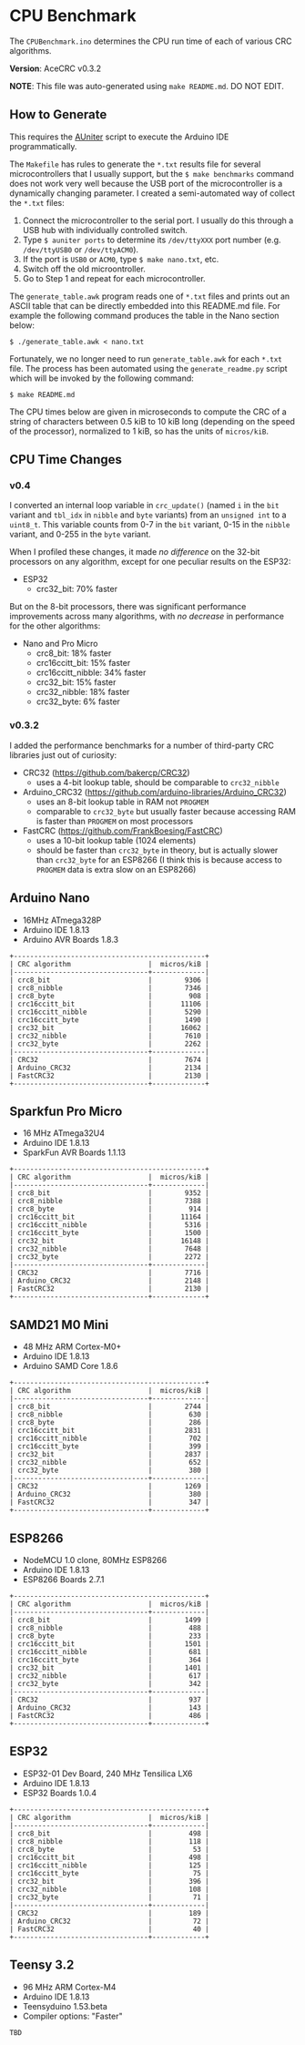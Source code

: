 # CPU Benchmark

The `CPUBenchmark.ino` determines the CPU run time of each of various CRC
algorithms.

**Version**: AceCRC v0.3.2

**NOTE**: This file was auto-generated using `make README.md`. DO NOT EDIT.

## How to Generate

This requires the [AUniter](https://github.com/bxparks/AUniter) script
to execute the Arduino IDE programmatically.

The `Makefile` has rules to generate the `*.txt` results file for several
microcontrollers that I usually support, but the `$ make benchmarks` command
does not work very well because the USB port of the microcontroller is a
dynamically changing parameter. I created a semi-automated way of collect the
`*.txt` files:

1. Connect the microcontroller to the serial port. I usually do this through a
USB hub with individually controlled switch.
2. Type `$ auniter ports` to determine its `/dev/ttyXXX` port number (e.g.
`/dev/ttyUSB0` or `/dev/ttyACM0`).
3. If the port is `USB0` or `ACM0`, type `$ make nano.txt`, etc.
4. Switch off the old microontroller.
5. Go to Step 1 and repeat for each microcontroller.

The `generate_table.awk` program reads one of `*.txt` files and prints out an
ASCII table that can be directly embedded into this README.md file. For example
the following command produces the table in the Nano section below:

```
$ ./generate_table.awk < nano.txt
```

Fortunately, we no longer need to run `generate_table.awk` for each `*.txt`
file. The process has been automated using the `generate_readme.py` script which
will be invoked by the following command:
```
$ make README.md
```

The CPU times below are given in microseconds to compute the CRC of a string of
characters between 0.5 kiB to 10 kiB long (depending on the speed of the
processor), normalized to 1 kiB, so has the units of `micros/kiB`.


## CPU Time Changes

### v0.4

I converted an internal loop variable in `crc_update()` (named `i` in the `bit`
variant and `tbl_idx` in `nibble` and `byte` variants) from an `unsigned int` to
a `uint8_t`. This variable counts from 0-7 in the `bit` variant, 0-15 in the
`nibble` variant, and 0-255 in the `byte` variant.

When I profiled these changes, it made *no difference* on the 32-bit processors
on any algorithm, except for one peculiar results on the ESP32:

* ESP32
    * crc32_bit: 70% faster

But on the 8-bit processors, there was significant performance improvements
across many algorithms, with *no decrease* in performance for the other
algorithms:

* Nano and Pro Micro
    * crc8_bit: 18% faster
    * crc16ccitt_bit: 15% faster
    * crc16ccitt_nibble: 34% faster
    * crc32_bit: 15% faster
    * crc32_nibble: 18% faster
    * crc32_byte: 6% faster

### v0.3.2

I added the performance benchmarks for a number of third-party CRC libraries
just out of curiosity:

* CRC32 (https://github.com/bakercp/CRC32)
    * uses a 4-bit lookup table, should be comparable to `crc32_nibble`
* Arduino_CRC32 (https://github.com/arduino-libraries/Arduino_CRC32)
    * uses an 8-bit lookup table in RAM not `PROGMEM`
    * comparable to `crc32_byte` but usually faster because accessing RAM is
      faster than `PROGMEM` on most processors
* FastCRC (https://github.com/FrankBoesing/FastCRC)
    * uses a 10-bit lookup table (1024 elements)
    * should be faster than `crc32_byte` in theory, but is actually slower than
      `crc32_byte` for an ESP8266 (I think this is because access to `PROGMEM`
      data is extra slow on an ESP8266)

## Arduino Nano

* 16MHz ATmega328P
* Arduino IDE 1.8.13
* Arduino AVR Boards 1.8.3

```
+-----------------------------------------------+
| CRC algorithm                   |  micros/kiB |
|---------------------------------+-------------|
| crc8_bit                        |        9306 |
| crc8_nibble                     |        7346 |
| crc8_byte                       |         908 |
| crc16ccitt_bit                  |       11106 |
| crc16ccitt_nibble               |        5290 |
| crc16ccitt_byte                 |        1490 |
| crc32_bit                       |       16062 |
| crc32_nibble                    |        7610 |
| crc32_byte                      |        2262 |
|---------------------------------+-------------|
| CRC32                           |        7674 |
| Arduino_CRC32                   |        2134 |
| FastCRC32                       |        2130 |
+---------------------------------+-------------+

```

## Sparkfun Pro Micro

* 16 MHz ATmega32U4
* Arduino IDE 1.8.13
* SparkFun AVR Boards 1.1.13

```
+-----------------------------------------------+
| CRC algorithm                   |  micros/kiB |
|---------------------------------+-------------|
| crc8_bit                        |        9352 |
| crc8_nibble                     |        7388 |
| crc8_byte                       |         914 |
| crc16ccitt_bit                  |       11164 |
| crc16ccitt_nibble               |        5316 |
| crc16ccitt_byte                 |        1500 |
| crc32_bit                       |       16148 |
| crc32_nibble                    |        7648 |
| crc32_byte                      |        2272 |
|---------------------------------+-------------|
| CRC32                           |        7716 |
| Arduino_CRC32                   |        2148 |
| FastCRC32                       |        2130 |
+---------------------------------+-------------+

```

## SAMD21 M0 Mini

* 48 MHz ARM Cortex-M0+
* Arduino IDE 1.8.13
* Arduino SAMD Core 1.8.6

```
+-----------------------------------------------+
| CRC algorithm                   |  micros/kiB |
|---------------------------------+-------------|
| crc8_bit                        |        2744 |
| crc8_nibble                     |         630 |
| crc8_byte                       |         286 |
| crc16ccitt_bit                  |        2831 |
| crc16ccitt_nibble               |         702 |
| crc16ccitt_byte                 |         399 |
| crc32_bit                       |        2837 |
| crc32_nibble                    |         652 |
| crc32_byte                      |         380 |
|---------------------------------+-------------|
| CRC32                           |        1269 |
| Arduino_CRC32                   |         380 |
| FastCRC32                       |         347 |
+---------------------------------+-------------+

```

## ESP8266

* NodeMCU 1.0 clone, 80MHz ESP8266
* Arduino IDE 1.8.13
* ESP8266 Boards 2.7.1

```
+-----------------------------------------------+
| CRC algorithm                   |  micros/kiB |
|---------------------------------+-------------|
| crc8_bit                        |        1499 |
| crc8_nibble                     |         488 |
| crc8_byte                       |         233 |
| crc16ccitt_bit                  |        1501 |
| crc16ccitt_nibble               |         681 |
| crc16ccitt_byte                 |         364 |
| crc32_bit                       |        1401 |
| crc32_nibble                    |         617 |
| crc32_byte                      |         342 |
|---------------------------------+-------------|
| CRC32                           |         937 |
| Arduino_CRC32                   |         143 |
| FastCRC32                       |         486 |
+---------------------------------+-------------+

```

## ESP32

* ESP32-01 Dev Board, 240 MHz Tensilica LX6
* Arduino IDE 1.8.13
* ESP32 Boards 1.0.4

```
+-----------------------------------------------+
| CRC algorithm                   |  micros/kiB |
|---------------------------------+-------------|
| crc8_bit                        |         498 |
| crc8_nibble                     |         118 |
| crc8_byte                       |          53 |
| crc16ccitt_bit                  |         498 |
| crc16ccitt_nibble               |         125 |
| crc16ccitt_byte                 |          75 |
| crc32_bit                       |         396 |
| crc32_nibble                    |         108 |
| crc32_byte                      |          71 |
|---------------------------------+-------------|
| CRC32                           |         189 |
| Arduino_CRC32                   |          72 |
| FastCRC32                       |          40 |
+---------------------------------+-------------+

```

## Teensy 3.2

* 96 MHz ARM Cortex-M4
* Arduino IDE 1.8.13
* Teensyduino 1.53.beta
* Compiler options: "Faster"

```
TBD
```

